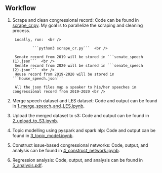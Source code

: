 ## Workflow
1. Scrape and clean congressional record: Code can be found in [scrape_cr.py](https://github.com/lsc4ss-s22/final-project-congress/blob/master/scrape_cr.py). My goal is to parallelize the scraping and cleaning process.

        Locally, run:  <br />

                ```python3 scrape_cr.py```  <br />

        Senate record from 2019 will be stored in ```senate_speech (1).json```  <br />
        Senate record from 2020 will be stored in ```senate_speech (2).json```  <br />
        House record from 2019-2020 will be stored in ```house_speech.json``` 

        All the json files map a speaker to his/her speeches in congressional record from 2019-2020 <br />

2. Merge speech dataset and LES dataset: Code and output can be found in [1_merge_speech_and_LES.ipynb](https://github.com/lsc4ss-s22/final-project-congress/blob/master/1_merge_speech_and_LES.ipynb).

3. Upload the merged dataset to s3: Code and output can be found in [2_upload_to_S3.ipynb](https://github.com/lsc4ss-s22/final-project-congress/blob/master/2_upload_to_S3.ipynb).

4. Topic modelling using pyspark and spark nlp: Code and output can be found in [3_topic_model.ipynb](https://github.com/lsc4ss-s22/final-project-congress/blob/master/3_topic_model.ipynb).

5. Construct issue-based congressional networks: Code, output, and analysis can be found in [4_construct_network.ipynb](https://github.com/lsc4ss-s22/final-project-congress/blob/master/4_construct_network.ipynb).

6. Regression analysis: Code, output, and analysis can be found in [5_analysis.pdf](https://github.com/lsc4ss-s22/final-project-congress/blob/master/5_analysis.pdf).
